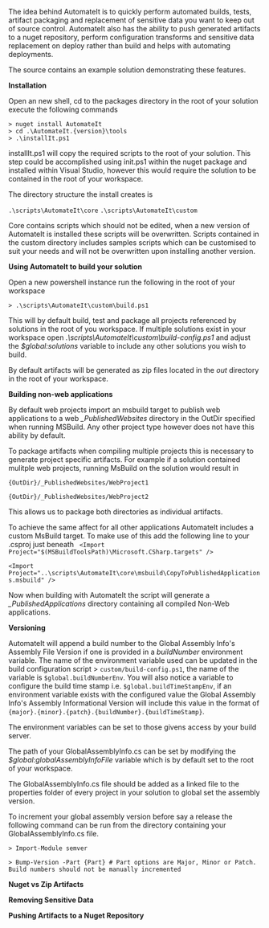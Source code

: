 The idea behind AutomateIt is to quickly perform automated builds, tests, artifact packaging and replacement of sensitive data you want to keep out of source control. AutomateIt also has the ability to push generated artifacts  to a nuget repository, perform configuration transforms and sensitive data replacement on deploy rather than build and helps with automating deployments.

The source contains an example solution demonstrating these features.

**Installation**

Open an new shell, cd to the packages directory in the root of your solution execute the following commands

	> nuget install AutomateIt
	> cd .\AutomateIt.{version}\tools
	> .\installIt.ps1
	  
installIt.ps1 will copy the required scripts to the root of your solution. This step could be accomplished using init.ps1 within the nuget package and installed within Visual Studio, however this would require the solution to be contained in the root of your workspace.

The directory structure the install creates is

`.\scripts\AutomateIt\core`
`.\scripts\AutomateIt\custom`

Core contains scripts which should not be edited, when a new version of AutomateIt is installed these scripts will be overwritten. Scripts contained in the custom directory includes samples scripts which can be customised to suit your needs and will not be overwritten upon installing another version.
	  
**Using AutomateIt to build your solution**

Open a new powershell instance run the following in the root of your workspace

	> .\scripts\AutomateIt\custom\build.ps1

This will by default build, test and package all projects referenced by solutions in the root of you workspace. If multiple solutions exist in your workspace open *.\scripts\AutomateIt\custom\build-config.ps1* and adjust the *$global:solutions* variable to include any other solutions you wish to build.

By default artifacts will be generated as zip files located in the *out* directory in the root of your workspace.

**Building non-web applications**

By default web projects import an msbuild target to publish web applications to a web *_PublishedWebsites*  directory in the OutDir specified when running MSBuild. Any other project type however does not have this ability by default.

To package artifacts when compiling multiple projects this is necessary to generate project specific artifacts. For example if a solution contained mulitple web projects, running MsBuild on the solution would result in

`{OutDir}/_PublishedWebsites/WebProject1`

`{OutDir}/_PublishedWebsites/WebProject2`

This allows us to package both directories as individual artifacts. 

To achieve the same affect for all other applications AutomateIt includes a custom MsBuild target. To make use of this add the following line to your .csproj just beneath ` <Import Project="$(MSBuildToolsPath)\Microsoft.CSharp.targets" />`

 `<Import Project="..\scripts\AutomateIt\core\msbuild\CopyToPublishedApplications.msbuild" />`

Now when building with AutomateIt the script will generate a *_PublishedApplications* directory containing all compiled Non-Web applications.

**Versioning**

AutomateIt will append a build number to the Global Assembly Info's Assembly File Version if one is provided in a *buildNumber* environment variable. The name of the environment variable used can be updated in the build configuration script > `custom/build-config.ps1`, the name of the variable is `$global.buildNumberEnv`. You will also notice a variable to configure the build time stamp i.e. `$global.buildTimeStampEnv`, if an environment variable exists with the configured value the Global Assembly Info's Assembly Informational Version will include this value in the format of `{major}.{minor}.{patch}.{buildNumber}.{buildTimeStamp}`.

The environment variables can be set to those givens access by your build server.

The path of your GlobalAssemblyInfo.cs can be set by modifying the *$global:globalAssemblyInfoFile* variable which is by default set to the root of your workspace. 

The GlobalAssemblyInfo.cs file should be added as a linked file to the properties folder of every project in your solution to global set the assembly version.

To increment your global assembly version before say a release the following command can be run from the directory containing your GlobalAssemblyInfo.cs file.

`> Import-Module semver`

`> Bump-Version -Part {Part} # Part options are Major, Minor or Patch. Build numbers should not be manually incremented` 

**Nuget vs Zip Artifacts**

**Removing Sensitive Data**

**Pushing Artifacts to a Nuget Repository**